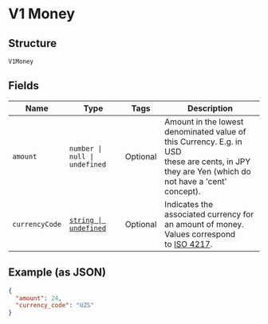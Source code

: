
# V1 Money

## Structure

`V1Money`

## Fields

| Name | Type | Tags | Description |
|  --- | --- | --- | --- |
| `amount` | `number \| null \| undefined` | Optional | Amount in the lowest denominated value of this Currency. E.g. in USD<br/>these are cents, in JPY they are Yen (which do not have a 'cent' concept). |
| `currencyCode` | [`string \| undefined`](../models/currency.md) | Optional | Indicates the associated currency for an amount of money. Values correspond<br/>to [ISO 4217](https://wikipedia.org/wiki/ISO_4217). |

## Example (as JSON)

```json
{
  "amount": 24,
  "currency_code": "UZS"
}
```

